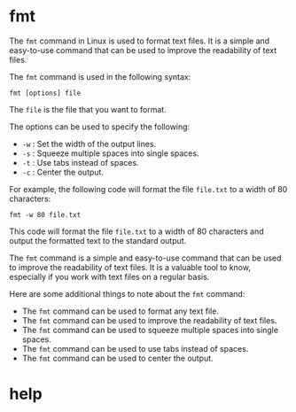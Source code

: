 # fmt

The `fmt` command in Linux is used to format text files. It is a simple and easy-to-use command that can be used to improve the readability of text files.

The `fmt` command is used in the following syntax:

```
fmt [options] file
```

The `file` is the file that you want to format.

The options can be used to specify the following:

* `-w` : Set the width of the output lines.
* `-s` : Squeeze multiple spaces into single spaces.
* `-t` : Use tabs instead of spaces.
* `-c` : Center the output.

For example, the following code will format the file `file.txt` to a width of 80 characters:

```
fmt -w 80 file.txt
```

This code will format the file `file.txt` to a width of 80 characters and output the formatted text to the standard output.

The `fmt` command is a simple and easy-to-use command that can be used to improve the readability of text files. It is a valuable tool to know, especially if you work with text files on a regular basis.

Here are some additional things to note about the `fmt` command:

* The `fmt` command can be used to format any text file.
* The `fmt` command can be used to improve the readability of text files.
* The `fmt` command can be used to squeeze multiple spaces into single spaces.
* The `fmt` command can be used to use tabs instead of spaces.
* The `fmt` command can be used to center the output.




# help 

```

```
